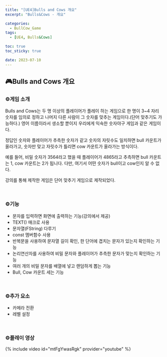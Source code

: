 ```yaml
---
title: "[UE4]Bulls and Cows 개요"
excerpt: "Bulls&Cows - 개요"

categories:
  - BullCow_Game
tags:
  - [UE4, Bulls&Cows]

toc: true
toc_sticky: true

date: 2023-07-10
---
```


## 🎮Bulls and Cows 개요
### ⚙️게임 소개
Bulls and Cows는 두 명 이상의 플레이어가 플레이 하는 게임으로 한 명이 3~4 자리 숫자를 임의로 정하고 나머지 다른 사람이 그 숫자를 맞추는 게임이다.(단어 맞추기도 가능하다.) 영어 이름이라서 생소할 뿐이지 우리에게 익숙한 숫자야구 게임과 같은 게임이다.

정답인 숫자와 플레이어가 추측한 숫자가 같고 숫자의 자릿수도 일치하면 bull 카운트가 올라가고, 숫자만 맞고 자릿수가 틀리면 cow 카운트가 올라가는 방식이다.

예를 들어, 비밀 숫자가 3564라고 했을 때 플레이어가 4865라고 추측하면 bull 카운트는 1, cow 카운트는 2가 됩니다. 다만, 여기서 어떤 숫자가 bull이고 cow인지 알 수 없다.

강의를 통해 제작한 게임은 단어 맞추기 게임으로 제작되었다.

<br>

### ⚙️기능

* 문자를 입력하면 화면에 출력하는 기능(강의에서 제공)
* TEXT() 매크로 사용
* 문자열(FString) 다루기
* const 멤버함수 사용
* 반복문을 사용하여 문자열 길이 확인, 한 단어에 겹치는 문자가 있는지 확인하는 기능
* 논리연산자를 사용하여 비밀 문자와 플레이어가 추측한 문자가 맞는지 확인하는 기능
* 여러 개의 비밀 문자를 배열에 넣고 랜덤하게 뽑는 기능
* Bull, Cow 카운트 세는 기능

<br>

### ⚙️추가 요소

* 카메라 전환
* 레벨 설정

<br>

### ⚙️플레이 영상

{% include video id="mtFgYwasRgk" provider="youtube" %}

<br><br>